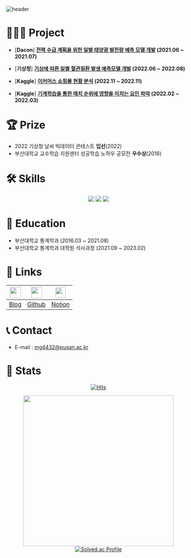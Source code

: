 ![header](https://capsule-render.vercel.app/api?type=waving&color=gradient&height=300&section=header&text=Welcome!&fontSize=80&animation=fadeIn&desc=Mingyu's%20Github%20Profile&descAlignY=65&descAlign=60)

# 👨🏻‍💻 Project
- [**Dacon**] **[전력 수급 계획을 위한 일별 태양광 발전량 예측 모델 개발](https://dacon.io/competitions/official/235720/overview/description) (2021.06 ~ 2021.07)**

- [**기상청**] **[기상에 따른 일별 혈관질환 발생 예측모델 개발](https://bd.kma.go.kr/contest/) (2022.06 ~ 2022.08)**
    
- [**Kaggle**] **[이커머스 쇼핑몰 현황 분석](https://dacon.io/competitions/official/235720/overview/description) (2022.11 ~ 2022.11)**

- [**Kaggle**] **[기계학습을 통한 매치 순위에 영향을 미치는 요인 파악](https://dacon.io/competitions/official/235720/overview/description) (2022.02 ~ 2022.03)**
        

# 🏆 Prize
- 2022 기상청 날씨 빅데이터 콘테스트 **입선**(2022)
- 부산대학교 교수학습 지원센터 성공학습 노하우 공모전 **우수상**(2016)

# 🛠️ Skills
<div align=center>
<img src="https://img.shields.io/badge/Python-3776AB?style=flat-square&logo=Python&logoColor=white"/></a>
<img src="https://img.shields.io/badge/R-276DC3?style=flat-square&logo=R&logoColor=white"/></a>
<img src="https://img.shields.io/badge/MySQL-4479A2?style=flat-square&logo=MySQL&logoColor=white"/></a>
</div>

# 🏫 Education
- 부산대학교 통계학과 (2016.03 ~ 2021.08)
- 부산대학교 통계학과 대학원 석사과정 (2021.09 ~ 2023.02)

# 📓 Links
<div align=center>

|[<img src="https://blog.kakaocdn.net/dn/tJJAF/btqNH0rpnHA/QFedr6Gwu7hoSEDOKltfvk/img.png" width = "30"/></a>](https://park-mingyu.tistory.com/)|[<img src="https://miro.medium.com/v2/resize:fit:636/format:webp/1*1OKmA2EdGln8O6RCVORgGg.png" width = "30"/></a>](https://github.com/mg4432)|[<img src="https://upload.wikimedia.org/wikipedia/commons/thumb/e/e9/Notion-logo.svg/100px-Notion-logo.svg.png" width = "28"/></a>](https://mingyupark.notion.site/Mingyu-Park-a3eb0a30e8af45f297a2e1d247f48dd8)|
|--|--|--|
|[Blog](https://park-mingyu.tistory.com/)|[Github](https://github.com/mg4432)|[Notion](https://mingyupark.notion.site/Mingyu-Park-a3eb0a30e8af45f297a2e1d247f48dd8)|

</div>

# 📞 Contact 
- E-mail : mg4432@pusan.ac.kr

# 🎢 Stats

<div align=center>
 
[![Hits](https://hits.seeyoufarm.com/api/count/incr/badge.svg?url=https%3A%2F%2Fgithub.com%2Fmg4432&count_bg=%2379C83D&title_bg=%23555555&icon=&icon_color=%23E7E7E7&title=hits&edge_flat=false)](https://hits.seeyoufarm.com)

<img src="https://github-readme-stats.vercel.app/api?username=mg4432&theme=vue&show_icons=true" width = "410"/></a>
[![Solved.ac Profile](http://mazassumnida.wtf/api/generate_badge?boj=mg4432)](https://solved.ac/mg4432)

</div>
 
